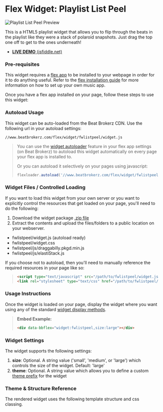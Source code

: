 Flex Widget: Playlist List Peel
=============

![Playlist List Peel Preview](http://www.beatbrokerz.com/flex/widget/fwlistpeel/preview.png)

This is a HTML5 playlist widget that allows you to flip through the beats in the playlist like they were a stack of polaroid snapshots. Just drag the top one off to get to the ones underneath!

* [**LIVE DEMO** (jsfiddle.net)](http://jsfiddle.net/beatbrokerz/X3eY7/)

### Pre-requisites

This widget requires a [flex app](http://www.beatbrokerz.com/flex) to be installed to your webpage in order for it to do anything useful. Refer to the [flex installation guide](http://www.beatbrokerz.com/flex/start) for more information on how to set up your own music app.

Once you have a flex app installed on your page, follow these steps to use this widget:

### Autoload Usage

This widget can be auto-loaded from the Beat Brokerz CDN. Use the following url in your autoload settings:

```
//www.beatbrokerz.com/flex/widget/fwlistpeel/widget.js
```

> You can use the [widget autoloader](http://www.beatbrokerz.com/flex/start/settings#autoloader) feature in your flex app settings (on Beat Brokerz) to autoload this widget automatically on every page your flex app is installed to.
>
> Or you can autoload it selectively on your pages using javascript:
> ```javascript
> flexloader.autoload('//www.beatbrokerz.com/flex/widget/fwlistpeel/widget.js');
> ```

### Widget Files / Controlled Loading

If you want to load this widget from your own server or you want to explicitly control the resources that get loaded on your page, you'll need to do the following:

1. Download the widget package [.zip file](https://github.com/beatbrokerz/flex-fwlistpeel/archive/master.zip)
2. Extract the contents and upload the files/folders to a public location on your webserver.

* fwlistpeel/widget.js (autoload ready)
* fwlistpeel/widget.css
* fwlistpeel/js/draggabilly.pkgd.min.js
* fwlistpeel/js/elastiStack.js

If you choose not to autoload, then you'll need to manually reference the required resources in your page like so:

> ```html
> <script type="text/javascript" src="/path/to/fwlistpeel/widget.js"></script>
> <link rel="stylesheet" type="text/css" href="/path/to/fwlistpeel/widget.css" />
> ```

### Usage Instructions

Once the widget is loaded on your page, display the widget where you want using any of the standard [widget display methods](http://www.beatbrokerz.com/flex/widgets#display-methods). 

> **Embed Example:** 
> ```html
> <div data-bbflex="widget:fwlistpeel,size:large"></div>
> ```

### Widget Settings

The widget supports the following settings:

1. **size**: Optional. A string value ('small', 'medium', or 'large') which controls the size of the widget. Default: 'large'
2. **theme**: Optional. A string value which allows you to define a custom [theme prefix](http://www.beatbrokerz.com/flex/widgets/theming) for the widget
 
### Theme & Structure Reference

The rendered widget uses the following template structure and css classing.

```html

```
